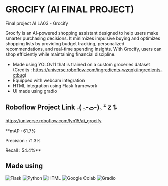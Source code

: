 # GROCIFY (AI FINAL PROJECT)
Final project AI LA03 - Grocify

Grocify is an AI-powered shopping assistant designed to help users make smarter purchasing decisions. It minimizes impulsive buying and optimizes shopping lists by providing budget tracking, personalized recommendations, and real-time spending insights. With Grocify, users can shop efficiently while maintaining financial discipline.

- Made using YOLOv11 that is trained on a custom groceries dataset (Credits : https://universe.roboflow.com/ingredients-wzqqk/ingredients-ctbug)
- Equipped with webcam integration
- HTML integration using Flask framework
- UI made using gradio


## Roboflow Project Link ‎꜀( ꜆-ࡇ-)꜆ ᶻ 𝗓 𐰁 
https://universe.roboflow.com/lyn15/ai_grocify 

**mAP : 61.7%

Precision : 71.3%

Recall : 54.4%**

## Made using
![Flask](https://img.shields.io/badge/Flask-000?logo=flask&logoColor=fff)
![Python](https://img.shields.io/badge/Python-3776AB?logo=python&logoColor=fff)
![HTML](https://img.shields.io/badge/HTML-%23E34F26.svg?logo=html5&logoColor=white)
![Google Colab](https://img.shields.io/badge/Google%20Colab-F9AB00?logo=googlecolab&logoColor=fff)
![Gradio](https://img.shields.io/badge/Gradio-FF6F00?style=for-the-badge&logo=gradio&logoColor=white)

